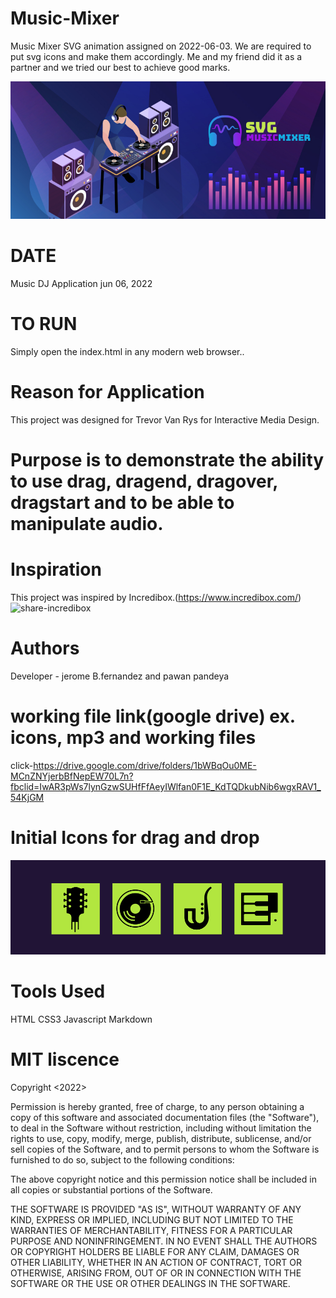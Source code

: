 # Music-Mixer
Music Mixer SVG animation assigned on 2022-06-03.
We are required to put svg icons and make them accordingly.
Me and my friend did it as a partner and we tried our best to achieve good marks.

<img src="images/mm_notepad.jpg" alt="notepad">

# DATE
Music DJ Application jun 06, 2022



# TO RUN
Simply open the index.html in any modern web browser..

# Reason for Application
This project was designed for Trevor Van Rys for Interactive Media Design.

# Purpose is to demonstrate the ability to use drag, dragend, dragover, dragstart and to be able to manipulate audio.

# Inspiration
This project was inspired by Incredibox.(https://www.incredibox.com/)
![share-incredibox](https://user-images.githubusercontent.com/97752074/171966185-c9533452-0a14-462b-8894-13da8031a301.png)

# Authors
Developer - jerome B.fernandez and pawan pandeya

# working file link(google drive) ex. icons, mp3 and working files
click-https://drive.google.com/drive/folders/1bWBqOu0ME-MCnZNYjerbBfNepEW70L7n?fbclid=IwAR3pWs7lynGzwSUHfFfAeyIWlfan0F1E_KdTQDkubNib6wgxRAV1_54KjGM

# Initial Icons for drag and drop
 <img src="images/drag_items.svg" alt=""> 
 
# Tools Used
HTML
CSS3
Javascript
Markdown


# MIT liscence
Copyright <2022> <Jerome Fernandez and Pawan Pandeya>

Permission is hereby granted, free of charge, to any person obtaining a copy of this software and associated documentation files (the "Software"), to deal in the Software without restriction, including without limitation the rights to use, copy, modify, merge, publish, distribute, sublicense, and/or sell copies of the Software, and to permit persons to whom the Software is furnished to do so, subject to the following conditions:

The above copyright notice and this permission notice shall be included in all copies or substantial portions of the Software.

THE SOFTWARE IS PROVIDED "AS IS", WITHOUT WARRANTY OF ANY KIND, EXPRESS OR IMPLIED, INCLUDING BUT NOT LIMITED TO THE WARRANTIES OF MERCHANTABILITY, FITNESS FOR A PARTICULAR PURPOSE AND NONINFRINGEMENT. IN NO EVENT SHALL THE AUTHORS OR COPYRIGHT HOLDERS BE LIABLE FOR ANY CLAIM, DAMAGES OR OTHER LIABILITY, WHETHER IN AN ACTION OF CONTRACT, TORT OR OTHERWISE, ARISING FROM, OUT OF OR IN CONNECTION WITH THE SOFTWARE OR THE USE OR OTHER DEALINGS IN THE SOFTWARE.


